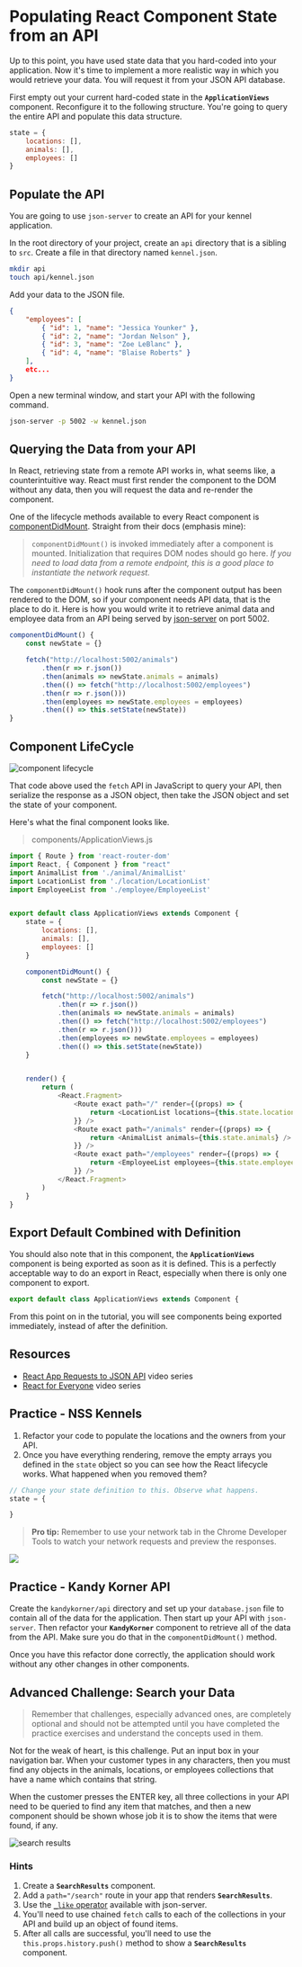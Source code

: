 # Populating React Component State from an API

Up to this point, you have used state data that you hard-coded into your application. Now it's time to implement a more realistic way in which you would retrieve your data. You will request it from your JSON API database.

First empty out your current hard-coded state in the **`ApplicationViews`** component. Reconfigure it to the following structure. You're going to query the entire API and populate this data structure.

```js
state = {
    locations: [],
    animals: [],
    employees: []
}
```

## Populate the API

You are going to use `json-server` to create an API for your kennel application.

In the root directory of your project, create an `api` directory that is a sibling to `src`. Create a file in that directory named `kennel.json`.

```sh
mkdir api
touch api/kennel.json
```

Add your data to the JSON file.

```json
{
    "employees": [
        { "id": 1, "name": "Jessica Younker" },
        { "id": 2, "name": "Jordan Nelson" },
        { "id": 3, "name": "Zoe LeBlanc" },
        { "id": 4, "name": "Blaise Roberts" }
    ],
    etc...
}
```

Open a new terminal window, and start your API with the following command.

```sh
json-server -p 5002 -w kennel.json
```

## Querying the Data from your API

In React, retrieving state from a remote API works in, what seems like, a counterintuitive way. React must first render the component to the DOM without any data, then you will request the data and re-render the component.

One of the lifecycle methods available to every React component is [componentDidMount](https://reactjs.org/docs/react-component.html#the-component-lifecycle). Straight from their docs (emphasis mine):

> `componentDidMount()` is invoked immediately after a component is mounted. Initialization that requires DOM nodes should go here. _If you need to load data from a remote endpoint, this is a good place to instantiate the network request._

The `componentDidMount()` hook runs after the component output has been rendered to the DOM, so if your component needs API data, that is the place to do it. Here is how you would write it to retrieve animal data and employee data from an API being served by [json-server](https://github.com/typicode/json-server) on port 5002.

```js
componentDidMount() {
    const newState = {}

    fetch("http://localhost:5002/animals")
        .then(r => r.json())
        .then(animals => newState.animals = animals)
        .then(() => fetch("http://localhost:5002/employees")
        .then(r => r.json()))
        .then(employees => newState.employees = employees)
        .then(() => this.setState(newState))
}
```

## Component LifeCycle

![component lifecycle](./images/react-component-lifecycle.png)


That code above used the `fetch` API in JavaScript to query your API, then serialize the response as a JSON object, then take the JSON object and set the state of your component.

Here's what the final component looks like.

> components/ApplicationViews.js

```js
import { Route } from 'react-router-dom'
import React, { Component } from "react"
import AnimalList from './animal/AnimalList'
import LocationList from './location/LocationList'
import EmployeeList from './employee/EmployeeList'


export default class ApplicationViews extends Component {
    state = {
        locations: [],
        animals: [],
        employees: []
    }

    componentDidMount() {
        const newState = {}

        fetch("http://localhost:5002/animals")
            .then(r => r.json())
            .then(animals => newState.animals = animals)
            .then(() => fetch("http://localhost:5002/employees")
            .then(r => r.json()))
            .then(employees => newState.employees = employees)
            .then(() => this.setState(newState))
    }


    render() {
        return (
            <React.Fragment>
                <Route exact path="/" render={(props) => {
                    return <LocationList locations={this.state.locations} />
                }} />
                <Route exact path="/animals" render={(props) => {
                    return <AnimalList animals={this.state.animals} />
                }} />
                <Route exact path="/employees" render={(props) => {
                    return <EmployeeList employees={this.state.employees} />
                }} />
            </React.Fragment>
        )
    }
}
```

## Export Default Combined with Definition

You should also note that in this component, the **`ApplicationViews`** component is being exported as soon as it is defined. This is a perfectly acceptable way to do an export in React, especially when there is only one component to export.

```js
export default class ApplicationViews extends Component {
```

From this point on in the tutorial, you will see components being exported immediately, instead of after the definition.

## Resources

* [React App Requests to JSON API](https://www.youtube.com/watch?v=vwWPM7za3Pk&list=PLhScwEnhQ-bmroyHFduwgOZ1KrdDvk_44) video series
* [React for Everyone](https://www.youtube.com/playlist?list=PLLnpHn493BHFfs3Uj5tvx17mXk4B4ws4p) video series

## Practice - NSS Kennels

1. Refactor your code to populate the locations and the owners from your API.
1. Once you have everything rendering, remove the empty arrays you defined in the `state` object so you can see how the React lifecycle works. What happened when you removed them?

```js
// Change your state definition to this. Observe what happens.
state = {

}
```

> **Pro tip:** Remember to use your network tab in the Chrome Developer Tools to watch your network requests and preview the responses.

![](./images/eB9CCcrUHy.gif)

## Practice - Kandy Korner API

Create the `kandykorner/api` directory and set up your `database.json` file to contain all of the data for the application. Then start up your API with `json-server`. Then refactor your **`KandyKorner`** component to retrieve all of the data from the API. Make sure you do that in the `componentDidMount()` method.

Once you have this refactor done correctly, the application should work without any other changes in other components.

## Advanced Challenge: Search your Data

> Remember that challenges, especially advanced ones, are completely optional and should not be attempted until you have completed the practice exercises and understand the concepts used in them.

Not for the weak of heart, is this challenge. Put an input box in your navigation bar. When your customer types in any characters, then you must find any objects in the animals, locations, or employees collections that have a name which contains that string.

When the customer presses the ENTER key, all three collections in your API need to be queried to find any item that matches, and then a new component should be shown whose job it is to show the items that were found, if any.

![search results](./images/qNAJIxX9NX.gif)

### Hints

1. Create a **`SearchResults`** component.
1. Add a `path="/search"` route in your app that renders **`SearchResults`**.
1. Use the [`_like` operator](https://github.com/typicode/json-server#operators) available with json-server.
1. You'll need to use chained `fetch` calls to each of the collections in your API and build up an object of found items.
1. After all calls are successful, you'll need to use the `this.props.history.push()` method to show a **`SearchResults`** component.
